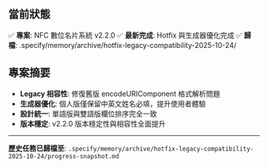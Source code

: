 ## 當前狀態
✅ **專案**: NFC 數位名片系統 v2.2.0
✅ **最新完成**: Hotfix 與生成器優化完成
✅ **歸檔**: .specify/memory/archive/hotfix-legacy-compatibility-2025-10-24/

## 專案摘要
- **Legacy 相容性**: 修復舊版 encodeURIComponent 格式解析問題
- **生成器優化**: 個人版僅保留中英文姓名必填，提升使用者體驗
- **設計統一**: 單語版與雙語版欄位排序完全一致
- **版本穩定**: v2.2.0 版本穩定性與相容性全面提升

---
**歷史任務已歸檔至**: `.specify/memory/archive/hotfix-legacy-compatibility-2025-10-24/progress-snapshot.md`
